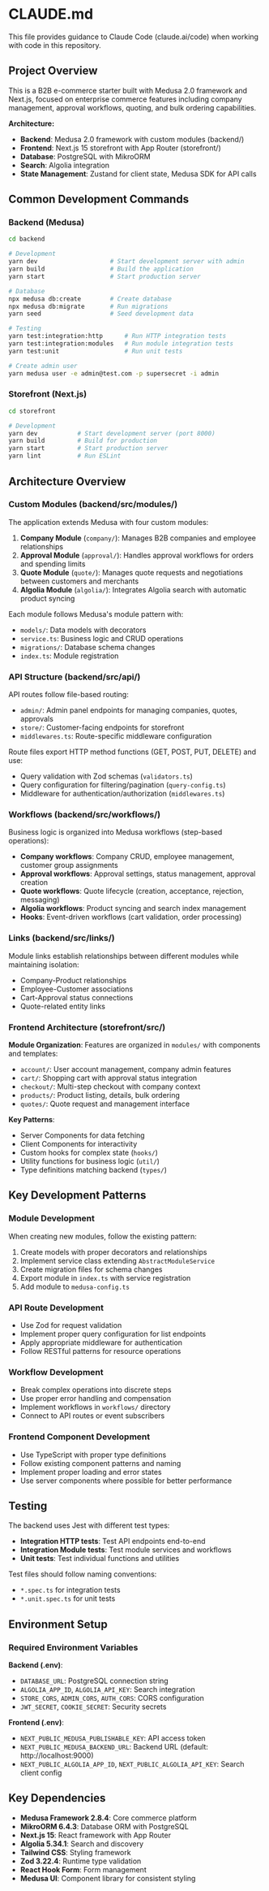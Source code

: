 # CLAUDE.md

This file provides guidance to Claude Code (claude.ai/code) when working with code in this repository.

## Project Overview

This is a B2B e-commerce starter built with Medusa 2.0 framework and Next.js, focused on enterprise commerce features including company management, approval workflows, quoting, and bulk ordering capabilities.

**Architecture:**
- **Backend**: Medusa 2.0 framework with custom modules (backend/)
- **Frontend**: Next.js 15 storefront with App Router (storefront/)
- **Database**: PostgreSQL with MikroORM
- **Search**: Algolia integration
- **State Management**: Zustand for client state, Medusa SDK for API calls

## Common Development Commands

### Backend (Medusa)
```bash
cd backend

# Development
yarn dev                    # Start development server with admin
yarn build                  # Build the application
yarn start                  # Start production server

# Database
npx medusa db:create        # Create database
npx medusa db:migrate       # Run migrations
yarn seed                   # Seed development data

# Testing
yarn test:integration:http      # Run HTTP integration tests
yarn test:integration:modules   # Run module integration tests  
yarn test:unit                  # Run unit tests

# Create admin user
yarn medusa user -e admin@test.com -p supersecret -i admin
```

### Storefront (Next.js)
```bash
cd storefront

# Development
yarn dev           # Start development server (port 8000)
yarn build         # Build for production
yarn start         # Start production server
yarn lint          # Run ESLint
```

## Architecture Overview

### Custom Modules (backend/src/modules/)

The application extends Medusa with four custom modules:

1. **Company Module** (`company/`): Manages B2B companies and employee relationships
2. **Approval Module** (`approval/`): Handles approval workflows for orders and spending limits
3. **Quote Module** (`quote/`): Manages quote requests and negotiations between customers and merchants
4. **Algolia Module** (`algolia/`): Integrates Algolia search with automatic product syncing

Each module follows Medusa's module pattern with:
- `models/`: Data models with decorators
- `service.ts`: Business logic and CRUD operations  
- `migrations/`: Database schema changes
- `index.ts`: Module registration

### API Structure (backend/src/api/)

API routes follow file-based routing:
- `admin/`: Admin panel endpoints for managing companies, quotes, approvals
- `store/`: Customer-facing endpoints for storefront
- `middlewares.ts`: Route-specific middleware configuration

Route files export HTTP method functions (GET, POST, PUT, DELETE) and use:
- Query validation with Zod schemas (`validators.ts`)
- Query configuration for filtering/pagination (`query-config.ts`)
- Middleware for authentication/authorization (`middlewares.ts`)

### Workflows (backend/src/workflows/)

Business logic is organized into Medusa workflows (step-based operations):

- **Company workflows**: Company CRUD, employee management, customer group assignments
- **Approval workflows**: Approval settings, status management, approval creation
- **Quote workflows**: Quote lifecycle (creation, acceptance, rejection, messaging)
- **Algolia workflows**: Product syncing and search index management
- **Hooks**: Event-driven workflows (cart validation, order processing)

### Links (backend/src/links/)

Module links establish relationships between different modules while maintaining isolation:
- Company-Product relationships
- Employee-Customer associations  
- Cart-Approval status connections
- Quote-related entity links

### Frontend Architecture (storefront/src/)

**Module Organization**: Features are organized in `modules/` with components and templates:
- `account/`: User account management, company admin features
- `cart/`: Shopping cart with approval status integration
- `checkout/`: Multi-step checkout with company context
- `products/`: Product listing, details, bulk ordering
- `quotes/`: Quote request and management interface

**Key Patterns**:
- Server Components for data fetching
- Client Components for interactivity
- Custom hooks for complex state (`hooks/`)
- Utility functions for business logic (`util/`)
- Type definitions matching backend (`types/`)

## Key Development Patterns

### Module Development
When creating new modules, follow the existing pattern:
1. Create models with proper decorators and relationships
2. Implement service class extending `AbstractModuleService`
3. Create migration files for schema changes
4. Export module in `index.ts` with service registration
5. Add module to `medusa-config.ts`

### API Route Development
- Use Zod for request validation
- Implement proper query configuration for list endpoints
- Apply appropriate middleware for authentication
- Follow RESTful patterns for resource operations

### Workflow Development
- Break complex operations into discrete steps
- Use proper error handling and compensation
- Implement workflows in `workflows/` directory
- Connect to API routes or event subscribers

### Frontend Component Development
- Use TypeScript with proper type definitions
- Follow existing component patterns and naming
- Implement proper loading and error states
- Use server components where possible for better performance

## Testing

The backend uses Jest with different test types:
- **Integration HTTP tests**: Test API endpoints end-to-end
- **Integration Module tests**: Test module services and workflows
- **Unit tests**: Test individual functions and utilities

Test files should follow naming conventions:
- `*.spec.ts` for integration tests
- `*.unit.spec.ts` for unit tests

## Environment Setup

### Required Environment Variables

**Backend (.env)**:
- `DATABASE_URL`: PostgreSQL connection string
- `ALGOLIA_APP_ID`, `ALGOLIA_API_KEY`: Search integration
- `STORE_CORS`, `ADMIN_CORS`, `AUTH_CORS`: CORS configuration
- `JWT_SECRET`, `COOKIE_SECRET`: Security secrets

**Frontend (.env)**:
- `NEXT_PUBLIC_MEDUSA_PUBLISHABLE_KEY`: API access token
- `NEXT_PUBLIC_MEDUSA_BACKEND_URL`: Backend URL (default: http://localhost:9000)
- `NEXT_PUBLIC_ALGOLIA_APP_ID`, `NEXT_PUBLIC_ALGOLIA_API_KEY`: Search client config

## Key Dependencies

- **Medusa Framework 2.8.4**: Core commerce platform
- **MikroORM 6.4.3**: Database ORM with PostgreSQL
- **Next.js 15**: React framework with App Router
- **Algolia 5.34.1**: Search and discovery
- **Tailwind CSS**: Styling framework
- **Zod 3.22.4**: Runtime type validation
- **React Hook Form**: Form management
- **Medusa UI**: Component library for consistent styling